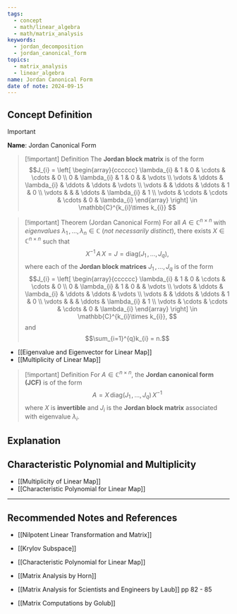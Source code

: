 ```yaml
---
tags:
  - concept
  - math/linear_algebra
  - math/matrix_analysis
keywords:
  - jordan_decomposition
  - jordan_canonical_form
topics:
  - matrix_analysis
  - linear_algebra
name: Jordan Canonical Form
date of note: 2024-09-15
---
```


## Concept Definition

>[!important]
>**Name**: Jordan Canonical Form

>[!important] Definition
>The **Jordan block matrix** is of the form
>$$J_{i} = \left[
>\begin{array}{cccccc}
> \lambda_{i} & 1 & 0 & \cdots & \cdots & 0 \\
> 0 & \lambda_{i}  & 1 & 0 &  & \vdots \\
> \vdots & \ddots & \lambda_{i} & \ddots & \ddots & \vdots \\
> \vdots &  & \ddots & \ddots & 1 & 0 \\
> \vdots &  & & \ddots & \lambda_{i}  & 1 \\
> \vdots & \cdots &   \cdots  &  \cdots  & 0 & \lambda_{i}
>\end{array}
>\right] \in \mathbb{C}^{k_{i}\times k_{i}}
>$$

>[!important] Theorem (Jordan Canonical Form)
>For all $A\in \mathbb{C}^{n\times n}$ with *eigenvalues* $\lambda_{1} \,{,}\ldots{,}\,\lambda_{n}\in \mathbb{C}$ (*not necessarily distinct*), there exists $X\in \mathbb{C}^{n\times n}$ such that 
>$$
>X^{-1}\,A\,X = J = \text{diag}\left(J_{1} \,{,}\ldots{,}\,J_{q}\right),
>$$
>where each of the **Jordan block matrices** $J_{1} \,{,}\ldots{,}\,J_{q}$ is of the form
>$$J_{i} = \left[
>\begin{array}{cccccc}
> \lambda_{i} & 1 & 0 & \cdots & \cdots & 0 \\
> 0 & \lambda_{i}  & 1 & 0 &  & \vdots \\
> \vdots & \ddots & \lambda_{i} & \ddots & \ddots & \vdots \\
> \vdots &  & \ddots & \ddots & 1 & 0 \\
> \vdots &  & & \ddots & \lambda_{i}  & 1 \\
> \vdots & \cdots &   \cdots  &  \cdots  & 0 & \lambda_{i}
>\end{array}
>\right] \in \mathbb{C}^{k_{i}\times k_{i}},
>$$
>and $$\sum_{i=1}^{q}k_{i} = n.$$

- [[Eigenvalue and Eigenvector for Linear Map]]
- [[Multiplicity of Linear Map]]

>[!important] Definition
>For $A\in \mathbb{C}^{n\times n}$, the **Jordan canonical form (JCF)** is of the form
>$$
> A = X\,\text{diag}\left(J_{1} \,{,}\ldots{,}\,J_{q}\right)\,X^{-1}
>$$
>where $X$ is **invertible** and $J_{i}$ is the **Jordan block matrix** associated with eigenvalue $\lambda_{i}$.


## Explanation


## Characteristic Polynomial and Multiplicity 

- [[Multiplicity of Linear Map]]
- [[Characteristic Polynomial for Linear Map]]



-----------
##  Recommended Notes and References


- [[Nilpotent Linear Transformation and Matrix]]
- [[Krylov Subspace]]
- [[Characteristic Polynomial for Linear Map]]


- [[Matrix Analysis by Horn]]
- [[Matrix Analysis for Scientists and Engineers by Laub]] pp 82 - 85
- [[Matrix Computations by Golub]]